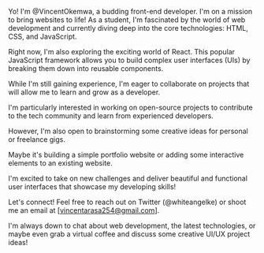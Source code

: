 Yo! I'm @VincentOkemwa, a budding front-end developer.
I'm on a mission to bring websites to life!
As a student, I'm fascinated by the world of web development and  currently diving deep into the core technologies: HTML, CSS, and JavaScript. 


Right now, I'm also exploring the exciting world of React. 
This popular JavaScript framework allows you to  build complex user interfaces (UIs) by breaking them down into reusable components.

While I'm still gaining experience, I'm eager to collaborate on projects that will allow me to learn and grow as a developer. 

I'm particularly interested in working on  open-source projects to contribute to the tech community and learn from experienced developers.

However, I'm also open to brainstorming some  creative ideas for personal or freelance gigs. 

Maybe it's building a  simple portfolio website or  adding some interactive elements to an existing website.

I'm excited to take on new challenges and  deliver beautiful and functional user interfaces that showcase my developing skills!

Let's connect!  Feel free to reach out on Twitter (@whiteangelke) or shoot me an email at [vincentarasa254@gmail.com].

I'm always down to chat about web development, the latest technologies, or maybe even grab a virtual coffee and discuss some  creative UI/UX project ideas!

